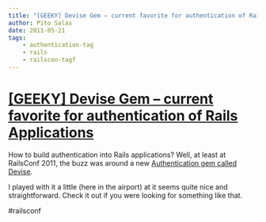 ```yaml
---
title: "[GEEKY] Devise Gem – current favorite for authentication of Rails Applications"
author: Pito Salas
date: 2011-05-21
tags:
    - authentication-tag
    - rails
    - railscon-tagf
---
```

# [[GEEKY] Devise Gem – current favorite for authentication of Rails Applications](None)




How to build authentication into Rails applications? Well, at least at
RailsConf 2011, the buzz was around a new [Authentication gem called
Devise](<https://github.com/plataformatec/devise/wiki>).

I played with it a little (here in the airport) at it seems quite nice and
straightforward. Check it out if you were looking for something like that.

#railsconf


